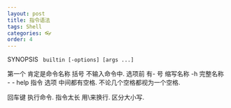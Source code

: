 ```yaml
---
layout: post
title: 指令语法
tags: Shell
categories: 👓
order: 4
---
```



SYNOPSIS
` builtin [-options] [args ...]`

第一个 肯定是命令名称
括号 不输入命令中.
选项前 有- 号
缩写名称 -h
完整名称  - - help 
指令 选项 中间都有空格. 不论几个空格都视为一个空格.

回车键 执行命令.
指令太长  用\来换行.
区分大小写.

